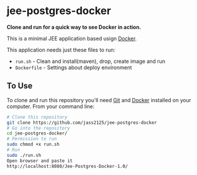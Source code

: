 # jee-postgres-docker

**Clone and run for a quick way to see Docker in action.**

This is a minimal JEE application based usign [Docker](https://www.docker.com/).

This application needs just these files to run:

- `run.sh` - Clean and install(maven), drop, create image and run  
- `Dockerfile` - Settings about deploy environment

## To Use

To clone and run this repository you'll need [Git](https://git-scm.com) and [Docker](https://www.docker.com/docker-ubuntu) installed on your computer. From your command line:

```bash
# Clone this repository
git clone https://github.com/jass2125/jee-postgres-docker
# Go into the repository
cd jee-postgres-docker/
# Permission to run  
sudo chmod +x run.sh
# Run
sudo ./run.sh
Open browser and paste it
http://localhost:8080/Jee-Postgres-Docker-1.0/
```
